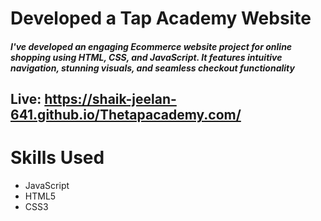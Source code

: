 # Developed  a Tap Academy Website
##### I've developed an engaging Ecommerce website project for online shopping using HTML, CSS, and JavaScript. It features intuitive navigation, stunning visuals, and seamless checkout functionality
## <p>Live: <a style=" text-decoration:none;" href="https://shaik-jeelan-641.github.io/Thetapacademy.com/">https://shaik-jeelan-641.github.io/Thetapacademy.com/</a></p>

# Skills Used
- JavaScript
- HTML5
- CSS3

